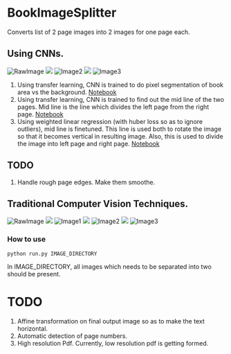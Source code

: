 # BookImageSplitter
Converts list of 2 page images into 2 images for one page each.

## Using CNNs.
![RawImage](https://drive.google.com/uc?export=view&id=15xw8gwcdf8fpCWu1sdubxRJhHtzCUmZE) ![](https://docs.microsoft.com/en-us/windows/win32/uxguide/images/vis-icons-image6.png) ![Image2](https://drive.google.com/uc?export=view&id=1xzbJepx5tv5n789UWOWkN3jfEjn6G4Ta) ![](https://drive.google.com/uc?export=view&id=1a4_a3u7e_pBRj0vzGQhFUhyP8his3jnX) ![Image3](https://drive.google.com/uc?export=view&id=1mG-M3CFGIoWd6hxUL7AwO_iDmBMrKJ8C)

1. Using transfer learning, CNN is trained to do pixel segmentation of book area vs the background. [Notebook](./PagePixelSegmentation.ipynb)
2. Using transfer learning, CNN is trained to find out the mid line of the two pages. Mid line is the line which divides the left page from the right page. [Notebook](./PageMidBoundaryPixelSegmentation.ipynb)
3. Using weighted linear regression (with huber loss so as to ignore outliers), mid line is finetuned. This line is used both to rotate the image so that it becomes vertical in resulting image. Also, this is used to divide the image into left page and right page. [Notebook](./BookSegmentation.ipynb)

## TODO
1. Handle rough page edges. Make them smoothe.

## Traditional Computer Vision Techniques.
<!-- :---------: | :-----------: | ----------: -->
![RawImage](https://drive.google.com/uc?export=view&id=1MHokX938oPe9COpjTKM4BesBd-td8RcT) ![](https://docs.microsoft.com/en-us/windows/win32/uxguide/images/vis-icons-image6.png) ![Image1](https://drive.google.com/uc?export=view&id=1YkB_b4mi4-CeOwJBjyBhMl5SjKx-FOPJ) ![](https://docs.microsoft.com/en-us/windows/win32/uxguide/images/vis-icons-image6.png) ![Image2](https://drive.google.com/uc?export=view&id=1MZrYKsL4_08OfPy6QD3SqGi7mLqyKae0) ![](https://drive.google.com/uc?export=view&id=1a4_a3u7e_pBRj0vzGQhFUhyP8his3jnX) ![Image3](https://drive.google.com/uc?export=view&id=1KTBCrRtjhbC2vII2ZquNgn1EjmG0tiQr)

### How to use
`python run.py IMAGE_DIRECTORY`

In IMAGE_DIRECTORY, all images which needs to be separated into two should be present.

# TODO
1. Affine transformation on final output image so as to make the text horizontal.
2. Automatic detection of page numbers.
3. High resolution Pdf. Currently, low resolution pdf is getting formed.

